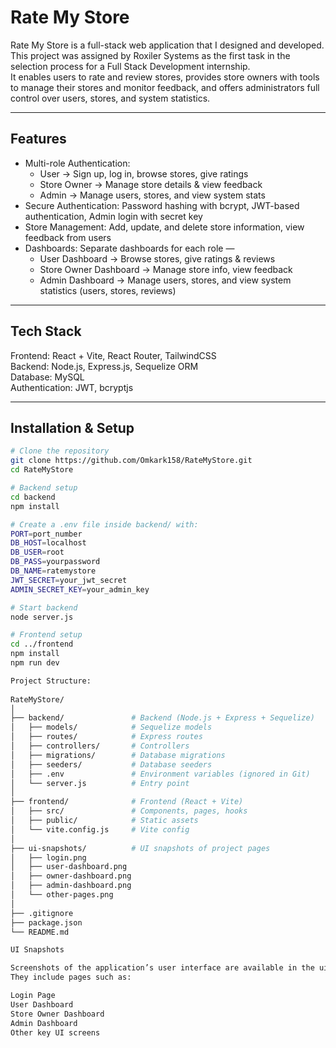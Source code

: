 # Rate My Store

Rate My Store is a full-stack web application that I designed and developed.  
This project was assigned by Roxiler Systems as the first task in the selection process for a Full Stack Development internship.  
It enables users to rate and review stores, provides store owners with tools to manage their stores and monitor feedback, and offers administrators full control over users, stores, and system statistics.

---

## Features
- Multi-role Authentication:  
  - User → Sign up, log in, browse stores, give ratings  
  - Store Owner → Manage store details & view feedback  
  - Admin → Manage users, stores, and view system stats  
- Secure Authentication: Password hashing with bcrypt, JWT-based authentication, Admin login with secret key  
- Store Management: Add, update, and delete store information, view feedback from users  
- Dashboards: Separate dashboards for each role —  
  - User Dashboard → Browse stores, give ratings & reviews  
  - Store Owner Dashboard → Manage store info, view feedback  
  - Admin Dashboard → Manage users, stores, and view system statistics (users, stores, reviews)  

---

## Tech Stack
Frontend: React + Vite, React Router, TailwindCSS  
Backend: Node.js, Express.js, Sequelize ORM  
Database: MySQL  
Authentication: JWT, bcryptjs  

---

## Installation & Setup
```bash
# Clone the repository
git clone https://github.com/Omkark158/RateMyStore.git
cd RateMyStore

# Backend setup
cd backend
npm install

# Create a .env file inside backend/ with:
PORT=port_number
DB_HOST=localhost
DB_USER=root
DB_PASS=yourpassword
DB_NAME=ratemystore
JWT_SECRET=your_jwt_secret
ADMIN_SECRET_KEY=your_admin_key

# Start backend
node server.js

# Frontend setup
cd ../frontend
npm install
npm run dev

Project Structure:
        
RateMyStore/
│
├── backend/               # Backend (Node.js + Express + Sequelize)
│   ├── models/            # Sequelize models
│   ├── routes/            # Express routes
│   ├── controllers/       # Controllers
│   ├── migrations/        # Database migrations
│   ├── seeders/           # Database seeders
│   ├── .env               # Environment variables (ignored in Git)
│   └── server.js          # Entry point
│
├── frontend/              # Frontend (React + Vite)
│   ├── src/               # Components, pages, hooks
│   ├── public/            # Static assets
│   └── vite.config.js     # Vite config
│
├── ui-snapshots/          # UI snapshots of project pages
│   ├── login.png
│   ├── user-dashboard.png
│   ├── owner-dashboard.png
│   ├── admin-dashboard.png
│   └── other-pages.png
│
├── .gitignore            
├── package.json           
└── README.md             

UI Snapshots

Screenshots of the application’s user interface are available in the ui-snapshots/ folder.
They include pages such as:

Login Page
User Dashboard
Store Owner Dashboard
Admin Dashboard
Other key UI screens
